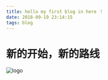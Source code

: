 ```yaml
---
title: hello my first blog in here ！
date: 2018-09-19 23:14:15
tags: blog
---
```


# 新的开始，新的路线

<fancybox>![logo](https://img.vim-cn.com/bb/db444be0b7fda59c69d5c64167f9668b0b66bd.png)</fancybox>